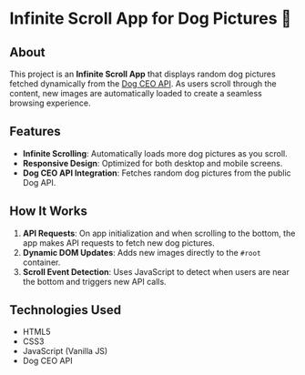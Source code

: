# Infinite Scroll App for Dog Pictures 🐶

## About
This project is an **Infinite Scroll App** that displays random dog pictures fetched dynamically from the [Dog CEO API](https://dog.ceo/dog-api/documentation). As users scroll through the content, new images are automatically loaded to create a seamless browsing experience.

## Features
- **Infinite Scrolling**: Automatically loads more dog pictures as you scroll.
- **Responsive Design**: Optimized for both desktop and mobile screens.
- **Dog CEO API Integration**: Fetches random dog pictures from the public Dog API.

## How It Works
1. **API Requests**: On app initialization and when scrolling to the bottom, the app makes API requests to fetch new dog pictures.
2. **Dynamic DOM Updates**: Adds new images directly to the `#root` container.
3. **Scroll Event Detection**: Uses JavaScript to detect when users are near the bottom and triggers new API calls.

## Technologies Used
- HTML5
- CSS3
- JavaScript (Vanilla JS)
- Dog CEO API

